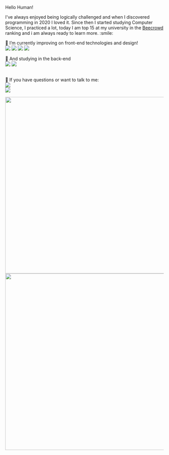 Hello Human! 
<p> I've always enjoyed being logically challenged and when I discovered programming in 2020 I loved it. Since then I started studying Computer Science, I practiced a lot, today I am top 15 at my university in the <a href="https://www.beecrowd.com.br/judge/pt/profile/573539">Beecrowd</a> ranking and i am always ready to learn more. :smile: </p>
🔭 I’m currently improving on front-end technologies and design! <br>
<img src="https://img.shields.io/badge/HTML5-E34F26?style=for-the-badge&logo=html5&logoColor=white" />
<img src="https://img.shields.io/badge/CSS3-1572B6?style=for-the-badge&logo=css3&logoColor=white" />
<img src="https://img.shields.io/badge/JavaScript-F7DF1E?style=for-the-badge&logo=javascript&logoColor=black" />
<img src="https://img.shields.io/badge/Bootstrap-563D7C?style=for-the-badge&logo=bootstrap&logoColor=white" /><br>

📖 And studying in the back-end <br>
<img src="https://img.shields.io/badge/PHP-777BB4?style=for-the-badge&logo=php&logoColor=white" />
<img src="https://img.shields.io/badge/MySQL-00000F?style=for-the-badge&logo=mysql&logoColor=white" /><br>
<br>
 
💬 If you have questions or want to talk to me:<br>
<a href = "https://api.whatsapp.com/send?phone= +5554991518114"><img src="https://img.shields.io/badge/WhatsApp-25D366?style=for-the-badge&logo=whatsapp&logoColor=white" /></a> <br>
<a href = "mailto:santiagopoffo@hotmail.com"><img src="https://img.shields.io/badge/Microsoft_Outlook-0078D4?style=for-the-badge&logo=microsoft-outlook&logoColor=whitee" /></a> <br>

<a href="https://wakatime.com"><img style="width:35rem;" src="https://wakatime.com/share/@Santiago_Fae/97e96674-26ba-4824-a011-bf9684dfe209.png" /></a>
<a href="https://wakatime.com"><img style="width:35rem;" src="https://wakatime.com/share/@Santiago_Fae/367c1460-fb76-46e3-b5b7-2417dda279ef.png" /></a>
